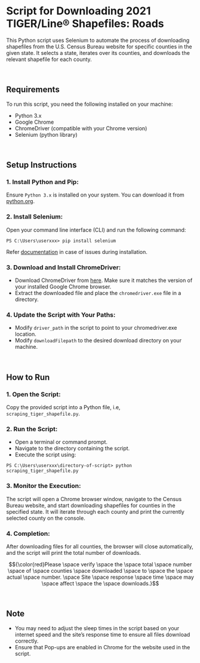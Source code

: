 # Script for Downloading 2021 TIGER/Line® Shapefiles: Roads
This Python script uses Selenium to automate the process of downloading shapefiles from the U.S. Census Bureau website for specific counties in the given state. It selects a state, iterates over its counties, and downloads the relevant shapefile for each county.

<br>

## Requirements
To run this script, you need the following installed on your machine:
- Python 3.x
- Google Chrome
- ChromeDriver (compatible with your Chrome version)
- Selenium (python library)

<br>

## Setup Instructions
### 1. Install Python and Pip:
Ensure `Python 3.x` is installed on your system. You can download it from [python.org](https://www.python.org/).

### 2. Install Selenium:
Open your command line interface (CLI) and run the following command:
```shell
PS C:\Users\userxxx> pip install selenium
```
Refer [documentation](https://selenium-python.readthedocs.io/installation.html) in case of issues during installation. 

### 3. Download and Install ChromeDriver:
- Download ChromeDriver from [here](https://developer.chrome.com/docs/chromedriver/downloads). Make sure it matches the version of your installed Google Chrome browser.
- Extract the downloaded file and place the `chromedriver.exe` file in a directory.

### 4. Update the Script with Your Paths:
- Modify `driver_path` in the script to point to your chromedriver.exe location.
- Modify `downloadFilepath` to the desired download directory on your machine.

<br>

## How to Run

### 1. Open the Script:
Copy the provided script into a Python file, i.e, `scraping_tiger_shapefile.py`.

### 2. Run the Script:
- Open a terminal or command prompt.
- Navigate to the directory containing the script.
- Execute the script using:
```shell 
PS C:\Users\userxxx\directory-of-script> python scraping_tiger_shapefile.py
```

### 3. Monitor the Execution:
The script will open a Chrome browser window, navigate to the Census Bureau website, and start downloading shapefiles for counties in the specified state. It will iterate through each county and print the currently selected county on the console.

### 4. Completion:
After downloading files for all counties, the browser will close automatically, and the script will print the total number of downloads. <br> 

$${\color{red}Please \space verify \space the \space total \space number \space of \space counties \space downloaded \space to \space the \space actual \space number. \space Site \space response \space time \space may \space affect \space the \space downloads.}$$

<br>


## Note
* You may need to adjust the sleep times in the script based on your internet speed and the site’s response time to ensure all files download correctly.
* Ensure that Pop-ups are enabled in Chrome for the website used in the script.

